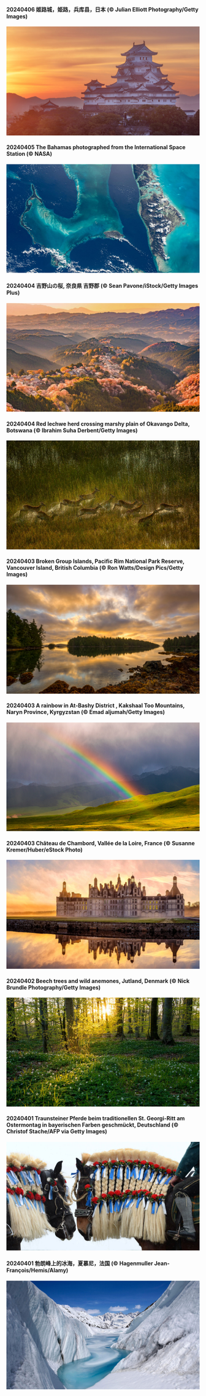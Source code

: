 #### 20240406 姬路城，姫路，兵库县，日本 (© Julian Elliott Photography/Getty Images)

![](20240406_JapanHimeji_1920x1080.jpg)

#### 20240405 The Bahamas photographed from the International Space Station (© NASA)

![](20240405_BahamasSpace_1920x1080.jpg)

#### 20240404 吉野山の桜, 奈良県 吉野郡 (© Sean Pavone/iStock/Getty Images Plus)

![](20240404_YoshinoyamaSpring_1920x1080.jpg)

#### 20240404 Red lechwe herd crossing marshy plain of Okavango Delta, Botswana (© Ibrahim Suha Derbent/Getty Images)

![](20240404_AntelopeBotswana_1920x1080.jpg)

#### 20240403 Broken Group Islands, Pacific Rim National Park Reserve, Vancouver Island, British Columbia (© Ron Watts/Design Pics/Getty Images)

![](20240403_PacificRimNationalPark_1920x1080.jpg)

#### 20240403 A rainbow in At-Bashy District  , Kakshaal Too Mountains, Naryn Province, Kyrgyzstan (© Emad aljumah/Getty Images)

![](20240403_KyrgyzstanRainbow_1920x1080.jpg)

#### 20240403 Château de Chambord, Vallée de la Loire, France (© Susanne Kremer/Huber/eStock Photo)

![](20240403_ChambordCastle_1920x1080.jpg)

#### 20240402 Beech trees and wild anemones, Jutland, Denmark (© Nick Brundle Photography/Getty Images)

![](20240402_JutlandSpring_1920x1080.jpg)

#### 20240401 Traunsteiner Pferde beim traditionellen St. Georgi-Ritt am Ostermontag in bayerischen Farben geschmückt, Deutschland (© Christof Stache/AFP via Getty Images)

![](20240401_StGeorgiRide_1920x1080.jpg)

#### 20240401 勃朗峰上的冰海，夏慕尼，法国 (© Hagenmuller Jean-François/Hemis/Alamy)

![](20240401_MontBlancGlacier_1920x1080.jpg)

